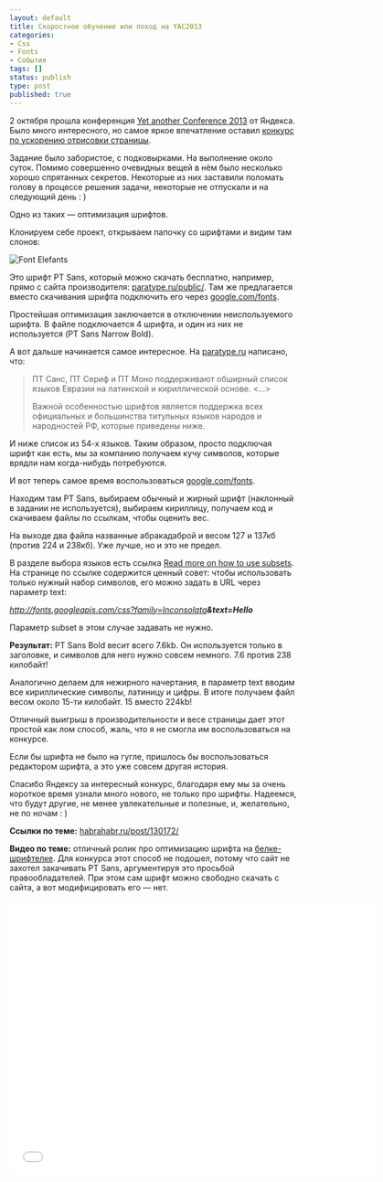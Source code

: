 ```yaml
---
layout: default
title: Скоростное обучение или поход на YAC2013
categories:
- Css
- Fonts
- События
tags: []
status: publish
type: post
published: true
---
```

2 октября прошла конференция <a href="http://tech.yandex.ru/events/yac/2013/">Yet another Conference 2013</a> от Яндекса. Было много интересного, но самое яркое впечатление оставил <a href="https://github.com/yandex-cs/yac2013">конкурс по ускорению отрисовки страницы</a>.<!--more-->

Задание было забористое, с подковырками. На выполнение около суток.
Помимо совершенно очевидных вещей в нём было несколько хорошо спрятанных секретов. Некоторые из них заставили поломать голову в процессе решения задачи, некоторые не отпускали и на следующий день :&nbsp;)

Одно из таких — оптимизация шрифтов.

Клонируем себе проект, открываем папочку со шрифтами и видим там слонов:

<img src="http://img-fotki.yandex.ru/get/9358/5091629.98/0_7b9a4_f69346d4_L.png" alt="Font Elefants" />

Это шрифт PT Sans, который можно скачать бесплатно, например, прямо с сайта производителя: <a href="http://www.paratype.ru/public/">paratype.ru/public/</a>. Там же предлагается вместо скачивания шрифта подключить его через <a href="http://www.google.com/fonts">google.com/fonts</a>.

Простейшая оптимизация заключается в отключении неиспользуемого шрифта. В файле подключается 4 шрифта, и один из них не используется (PT Sans Narrow Bold).

А вот дальше начинается самое интересное. На <a href="http://www.paratype.ru/public/">paratype.ru</a> написано, что:

<blockquote>ПТ Санс, ПТ Сериф и ПТ Моно поддерживают обширный список языков Евразии на латинской и кириллической основе. <...>

Важной особенностью шрифтов является поддержка всех официальных и большинства титульных языков народов и народностей РФ, которые приведены ниже. </blockquote>

И ниже список из 54-х языков. Таким образом, просто подключая шрифт как есть, мы за компанию получаем кучу символов, которые врядли нам когда-нибудь потребуются.

И вот теперь самое время воспользоваться <a href="http://www.google.com/fonts">google.com/fonts</a>.

Находим там PT Sans, выбираем обычный и жирный шрифт (наклонный в задании не используется), выбираем кириллицу, получаем код и скачиваем файлы по ссылкам, чтобы оценить вес.

На выходе два файла названные абракадаброй и весом 127 и 137кб (против 224 и 238кб).
Уже лучше, но и это не предел.

В разделе выбора языков есть ссылка <a href="https://developers.google.com/fonts/docs/getting_started#Subsets">Read more on how to use subsets</a>. На странице по ссылке содержится ценный совет: чтобы использовать только нужный набор символов, его можно задать в URL через параметр text:

<em>http://fonts.googleapis.com/css?family=Inconsolata<strong>&text=Hello</strong></em>

Параметр subset в этом случае задавать не нужно.

<strong>Результат:</strong> PT Sans Bold весит всего 7.6kb. Он используется только в заголовке, и символов для него нужно совсем немного. 7.6 против 238 килобайт!

Аналогично делаем для нежирного начертания, в параметр text вводим все кириллические символы, латиницу и цифры. В итоге получаем файл весом около 15-ти килобайт. 15 вместо 224kb!

Отличный выигрыш в производительности и весе страницы дает этот простой как лом способ, жаль, что я не смогла им воспользоваться на конкурсе.

Если бы шрифта не было на гугле, пришлось бы воспользоваться редактором шрифта, а это уже совсем другая история.

Спасибо Яндексу за интересный конкурс, благодаря ему мы за очень короткое время узнали много нового, не только про шрифты. Надеемся, что будут другие, не менее увлекательные и полезные, и, желательно, не по ночам : )

<strong>Ссылки по теме:</strong>
<a href="http://habrahabr.ru/post/130172/">habrahabr.ru/post/130172/</a>

<strong>Видео по теме:</strong>
отличный ролик про оптимизацию шрифта на <a href="http://www.fontsquirrel.com/">белке-шрифтелке</a>.
Для конкурса этот способ не подошел, потому что сайт не захотел закачивать PT Sans, аргументируя это просьбой правообладателей. При этом сам шрифт можно свободно скачать с сайта, а вот модифицировать его — нет.

<iframe width="640" height="480" src="//www.youtube.com/embed/G5ZmSVK7CHo" frameborder="0" allowfullscreen></iframe>
